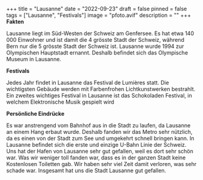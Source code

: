 +++
title = "Lausanne"
date = "2022-09-23"
draft = false
pinned = false
tags = ["Lausanne", "Festivals"]
image = "pfoto.avif"
description = ""
+++
**Fakten**

Lausanne liegt im Süd-Westen der Schweiz am Genfersee. Es hat etwa 140 000 Einwohner und ist damit die 4 grösste Stadt der Schweiz, während Bern nur die 5 grösste Stadt der Schweiz ist. Lausanne wurde 1994 zur Olympischen Hauptstadt ernannt. Deshalb befindet sich das Olympische Museum in Lausanne. 

**Festivals**

Jedes Jahr findet in Lausanne das Festival de Lumières statt. Die wichtigsten Gebäude werden mit Farbenfrohen Lichtkunstwerken bestrahlt. Ein zweites wichtiges Festival in Lausanne ist das Schokoladen Festival, in welchem Elektronische Musik gespielt wird

**Persönliche Eindrücke** 

Es war anstrengend vom Bahnhof aus in die Stadt zu laufen, da Lausanne an einem Hang erbaut wurde. Deshalb fanden wir das Metro sehr nützlich, da es einen von der Stadt zum See und umgekehrt schnell bringen kann. In Lausanne befindet sich die erste und einzige U-Bahn Linie der Schweiz. Uns hat der Hafen von Lausanne sehr gut gefallen, weil es dort sehr schön war. Was wir weniger toll fanden war, dass es in der ganzen Stadt keine Kostenlosen Toiletten gab. Wir haben sehr viel Zeit damit verloren, was sehr schade war. Insgesamt hat uns die Stadt Lausanne gut gefallen.